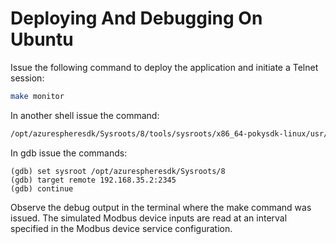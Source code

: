 # Deploying And Debugging On Ubuntu

Issue the following command to deploy the application and
initiate a Telnet session:

```bash
make monitor
```

In another shell issue the command:

```bash
/opt/azurespheresdk/Sysroots/8/tools/sysroots/x86_64-pokysdk-linux/usr/bin/arm-poky-linux-musleabi/arm-poky-linux-musleabi-gdb xrt-app.out
```

In gdb issue the commands:

```
(gdb) set sysroot /opt/azurespheresdk/Sysroots/8
(gdb) target remote 192.168.35.2:2345
(gdb) continue
```

Observe the debug output in the terminal where the make
command was issued. The simulated Modbus device inputs
are read at an interval specified in the Modbus device
service configuration.
